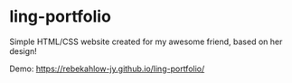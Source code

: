# ling-portfolio

Simple HTML/CSS website created for my awesome friend, based on her design!

Demo: https://rebekahlow-jy.github.io/ling-portfolio/
